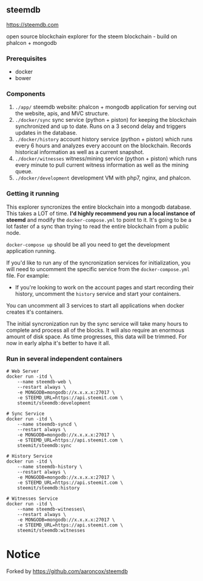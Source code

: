 ## steemdb

https://steemdb.com

open source blockchain explorer for the steem blockchain - build on phalcon + mongodb

### Prerequisites

- docker
- bower

### Components

1. `./app/` steemdb website: phalcon + mongodb application for serving out the website, apis, and MVC structure.
2. `./docker/sync` sync service (python + piston) for keeping the blockchain synchronized and up to date. Runs on a 3 second delay and triggers updates in the database.
3. `./docker/history` account history service (python + piston) which runs every 6 hours and analyzes every account on the blockchain. Records historical information as well as a current snapshot.
4. `./docker/witnesses` witness/mining service (python + piston) which runs every minute to pull current witness information as well as the mining queue.
5. `./docker/development` development VM with php7, nginx, and phalcon.

### Getting it running

This explorer syncronizes the entire blockchain into a mongodb database. This takes a LOT of time. **I'd highly recommend you run a local instance of steemd** and modify the `docker-compose.yml` to point to it. It's going to be a lot faster of a sync than trying to read the entire blockchain from a public node.

`docker-compose up` should be all you need to get the development application running.

If you'd like to run any of the syncronization services for initialization, you will need to uncomment the specific service from the `docker-compose.yml` file. For example:

- If you're looking to work on the account pages and start recording their history, uncomment the `history` service and start your containers.

You can uncomment all 3 services to start all applications when docker creates it's containers.

The initial syncronization run by the sync service will take many hours to complete and process all of the blocks. It will also require an enormous amount of disk space. As time progresses, this data will be trimmed. For now in early alpha it's better to have it all.

### Run in several independent containers

```
# Web Server
docker run -itd \
    --name steemdb-web \
    --restart always \
    -e MONGODB=mongodb://x.x.x.x:27017 \
    -e STEEMD_URL=https://api.steemit.com \
    steemit/steemdb:development

# Sync Service
docker run -itd \
    --name steemdb-syncd \
    --restart always \
    -e MONGODB=mongodb://x.x.x.x:27017 \
    -e STEEMD_URL=https://api.steemit.com \
    steemit/steemdb:sync

# History Service
docker run -itd \
    --name steemdb-history \
    --restart always \
    -e MONGODB=mongodb://x.x.x.x:27017 \
    -e STEEMD_URL=https://api.steemit.com \
    steemit/steemdb:history

# Witnesses Service
docker run -itd \
    --name steemdb-witnesses\
    --restart always \
    -e MONGODB=mongodb://x.x.x.x:27017 \
    -e STEEMD_URL=https://api.steemit.com \
    steemit/steemdb:witnesses
```

# Notice

Forked by https://github.com/aaroncox/steemdb
